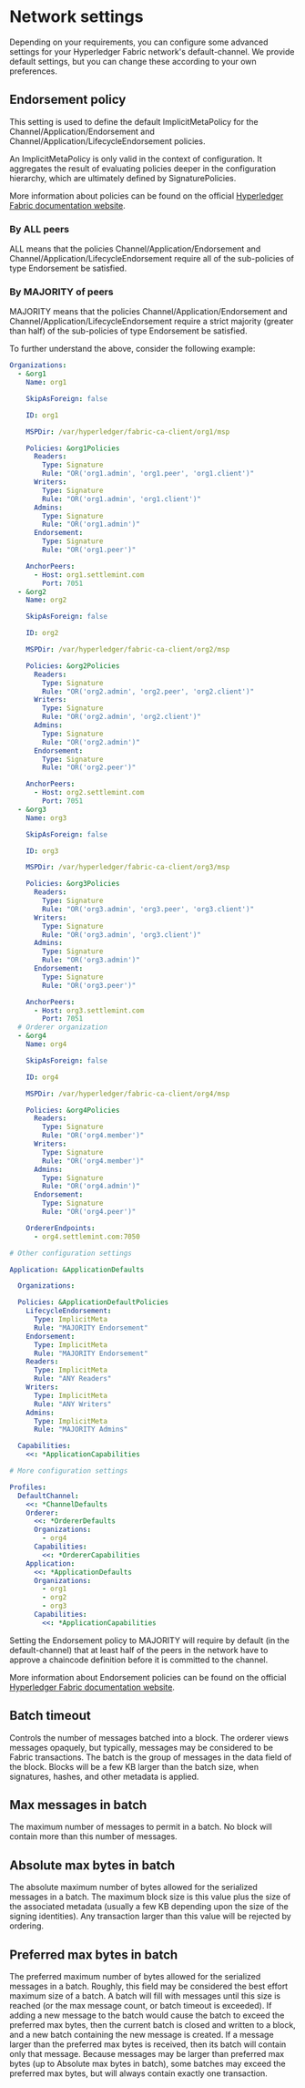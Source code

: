 # Network settings

Depending on your requirements, you can configure some advanced settings for your Hyperledger Fabric network's default-channel. We provide default settings, but you can change these according to your own preferences.

## Endorsement policy

This setting is used to define the default ImplicitMetaPolicy for the Channel/Application/Endorsement and Channel/Application/LifecycleEndorsement policies.

An ImplicitMetaPolicy is only valid in the context of configuration. It aggregates the result of evaluating policies deeper in the configuration hierarchy, which are ultimately defined by SignaturePolicies.

More information about policies can be found on the official [Hyperledger Fabric documentation website](https://hyperledger-fabric.readthedocs.io/en/latest/policies.html).

### By ALL peers

ALL means that the policies Channel/Application/Endorsement and Channel/Application/LifecycleEndorsement require all of the sub-policies of type Endorsement be satisfied.

### By MAJORITY of peers

MAJORITY means that the policies Channel/Application/Endorsement and Channel/Application/LifecycleEndorsement require a strict majority (greater than half) of the sub-policies of type Endorsement be satisfied.

To further understand the above, consider the following example:

```yaml
Organizations:
  - &org1
    Name: org1

    SkipAsForeign: false

    ID: org1

    MSPDir: /var/hyperledger/fabric-ca-client/org1/msp

    Policies: &org1Policies
      Readers:
        Type: Signature
        Rule: "OR('org1.admin', 'org1.peer', 'org1.client')"
      Writers:
        Type: Signature
        Rule: "OR('org1.admin', 'org1.client')"
      Admins:
        Type: Signature
        Rule: "OR('org1.admin')"
      Endorsement:
        Type: Signature
        Rule: "OR('org1.peer')"

    AnchorPeers:
      - Host: org1.settlemint.com
        Port: 7051
  - &org2
    Name: org2

    SkipAsForeign: false

    ID: org2

    MSPDir: /var/hyperledger/fabric-ca-client/org2/msp

    Policies: &org2Policies
      Readers:
        Type: Signature
        Rule: "OR('org2.admin', 'org2.peer', 'org2.client')"
      Writers:
        Type: Signature
        Rule: "OR('org2.admin', 'org2.client')"
      Admins:
        Type: Signature
        Rule: "OR('org2.admin')"
      Endorsement:
        Type: Signature
        Rule: "OR('org2.peer')"

    AnchorPeers:
      - Host: org2.settlemint.com
        Port: 7051
  - &org3
    Name: org3

    SkipAsForeign: false

    ID: org3

    MSPDir: /var/hyperledger/fabric-ca-client/org3/msp

    Policies: &org3Policies
      Readers:
        Type: Signature
        Rule: "OR('org3.admin', 'org3.peer', 'org3.client')"
      Writers:
        Type: Signature
        Rule: "OR('org3.admin', 'org3.client')"
      Admins:
        Type: Signature
        Rule: "OR('org3.admin')"
      Endorsement:
        Type: Signature
        Rule: "OR('org3.peer')"

    AnchorPeers:
      - Host: org3.settlemint.com
        Port: 7051
  # Orderer organization
  - &org4
    Name: org4

    SkipAsForeign: false

    ID: org4

    MSPDir: /var/hyperledger/fabric-ca-client/org4/msp

    Policies: &org4Policies
      Readers:
        Type: Signature
        Rule: "OR('org4.member')"
      Writers:
        Type: Signature
        Rule: "OR('org4.member')"
      Admins:
        Type: Signature
        Rule: "OR('org4.admin')"
      Endorsement:
        Type: Signature
        Rule: "OR('org4.peer')"

    OrdererEndpoints:
      - org4.settlemint.com:7050

# Other configuration settings

Application: &ApplicationDefaults

  Organizations:

  Policies: &ApplicationDefaultPolicies
    LifecycleEndorsement:
      Type: ImplicitMeta
      Rule: "MAJORITY Endorsement"
    Endorsement:
      Type: ImplicitMeta
      Rule: "MAJORITY Endorsement"
    Readers:
      Type: ImplicitMeta
      Rule: "ANY Readers"
    Writers:
      Type: ImplicitMeta
      Rule: "ANY Writers"
    Admins:
      Type: ImplicitMeta
      Rule: "MAJORITY Admins"

  Capabilities:
    <<: *ApplicationCapabilities

# More configuration settings

Profiles:
  DefaultChannel:
    <<: *ChannelDefaults
    Orderer:
      <<: *OrdererDefaults
      Organizations:
        - org4
      Capabilities:
        <<: *OrdererCapabilities
    Application:
      <<: *ApplicationDefaults
      Organizations:
        - org1
        - org2
        - org3
      Capabilities:
        <<: *ApplicationCapabilities


```

Setting the Endorsement policy to MAJORITY will require by default (in the default-channel) that at least half of the peers in the network have to approve a chaincode definition before it is committed to the channel.

More information about Endorsement policies can be found on the official [Hyperledger Fabric documentation website](https://hyperledger-fabric.readthedocs.io/en/latest/endorsement-policies.html).

## Batch timeout

Controls the number of messages batched into a block. The orderer views messages opaquely, but typically, messages may be considered to be Fabric transactions. The batch is the group of messages in the data field of the block. Blocks will be a few KB larger than the batch size, when signatures, hashes, and other metadata is applied.

## Max messages in batch

The maximum number of messages to permit in a batch. No block will contain more than this number of messages.

## Absolute max bytes in batch

The absolute maximum number of bytes allowed for the serialized messages in a batch. The maximum block size is this value plus the size of the associated metadata (usually a few KB depending upon the size of the signing identities). Any transaction larger than this value will be rejected by ordering.

## Preferred max bytes in batch

The preferred maximum number of bytes allowed for the serialized messages in a batch. Roughly, this field may be considered the best effort maximum size of a batch. A batch will fill with messages until this size is reached (or the max message count, or batch timeout is exceeded). If adding a new message to the batch would cause the batch to exceed the preferred max bytes, then the current batch is closed and written to a block, and a new batch containing the new message is created. If a message larger than the preferred max bytes is received, then its batch will contain only that message. Because messages may be larger than preferred max bytes (up to Absolute max bytes in batch), some batches may exceed the preferred max bytes, but will always contain exactly one transaction.

